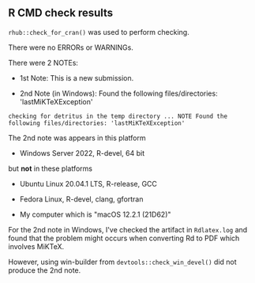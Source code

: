 ## R CMD check results

`rhub::check_for_cran()` was used to perform checking.

There were no ERRORs or WARNINGs.

There were 2 NOTEs:

-   1st Note: This is a new submission.

-   2nd Note (in Windows): Found the following files/directories: 'lastMiKTeXException'

```
checking for detritus in the temp directory ... NOTE Found the following files/directories: 'lastMiKTeXException'
```

The 2nd note was appears in this platform

-   Windows Server 2022, R-devel, 64 bit

but **not** in these platforms

-   Ubuntu Linux 20.04.1 LTS, R-release, GCC

-   Fedora Linux, R-devel, clang, gfortran

-   My computer which is "macOS 12.2.1 (21D62)"

For the 2nd note in Windows, I've checked the artifact in `Rdlatex.log` and found that the problem might occurs when converting Rd to PDF which involves MiKTeX.

However, using win-builder from `devtools::check_win_devel()` did not produce the 2nd note.
